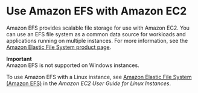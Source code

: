 # Use Amazon EFS with Amazon EC2<a name="AmazonEFS"></a>

Amazon EFS provides scalable file storage for use with Amazon EC2\. You can use an EFS file system as a common data source for workloads and applications running on multiple instances\. For more information, see the [Amazon Elastic File System product page](https://aws.amazon.com/efs)\.

**Important**  
Amazon EFS is not supported on Windows instances\.

To use Amazon EFS with a Linux instance, see [Amazon Elastic File System \(Amazon EFS\)](https://docs.aws.amazon.com/AWSEC2/latest/UserGuide/AmazonEFS.html) in the *Amazon EC2 User Guide for Linux Instances*\.